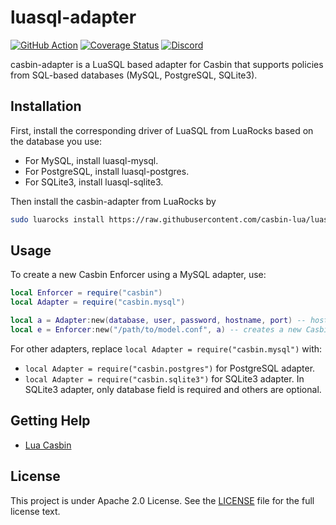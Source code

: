 # luasql-adapter

[![GitHub Action](https://github.com/casbin-lua/luasql-adapter/workflows/test/badge.svg?branch=master)](https://github.com/casbin-lua/luasql-adapter/actions)
[![Coverage Status](https://coveralls.io/repos/github/casbin-lua/luasql-adapter/badge.svg?branch=master)](https://coveralls.io/github/casbin-lua/luasql-adapter?branch=master)
[![Discord](https://img.shields.io/discord/1022748306096537660?logo=discord&label=discord&color=5865F2)](https://discord.gg/S5UjpzGZjN)

casbin-adapter is a LuaSQL based adapter for Casbin that supports policies from SQL-based databases (MySQL, PostgreSQL, SQLite3).

## Installation

First, install the corresponding driver of LuaSQL from LuaRocks based on the database you use:
- For MySQL, install luasql-mysql.
- For PostgreSQL, install luasql-postgres.
- For SQLite3, install luasql-sqlite3.

Then install the casbin-adapter from LuaRocks by
```bash
sudo luarocks install https://raw.githubusercontent.com/casbin-lua/luasql-adapter/master/casbin-adapter-1.0.0-1.rockspec
```

## Usage

To create a new Casbin Enforcer using a MySQL adapter, use:

```lua
local Enforcer = require("casbin")
local Adapter = require("casbin.mysql")

local a = Adapter:new(database, user, password, hostname, port) -- hostname, port are optional
local e = Enforcer:new("/path/to/model.conf", a) -- creates a new Casbin enforcer with the model.conf file and the database
```

For other adapters, replace `local Adapter = require("casbin.mysql")` with:
- `local Adapter = require("casbin.postgres")` for PostgreSQL adapter.
- `local Adapter = require("casbin.sqlite3")` for SQLite3 adapter. In SQLite3 adapter, only database field is required and others are optional.

## Getting Help

- [Lua Casbin](https://github.com/casbin/lua-casbin)

## License

This project is under Apache 2.0 License. See the [LICENSE](https://github.com/casbin-lua/luasql-adapter/blob/master/LICENSE) file for the full license text.